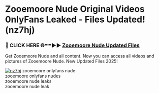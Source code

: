 # Zooemoore Nude Original Videos 0nlyFans Leaked - Files Updated! (nz7hj)

<h3>🔴 CLICK HERE 🌐==►► <a href="https://tinyurl.com/4mcuefdz" rel="nofollow">Zooemoore Nude Updated Files</a></h3>

Get Zooemoore Nude and all content. Now you can access all videos and pictures of Zooemoore Nude. New Updated Files 2025!

[![nz7hj](https://i.imgur.com/StAQSOY.gif)](https://tinyurl.com/4mcuefdz)
zooemoore onlyfans nude<br>
zooemoore onlyfans nudes<br>
zooemoore nude leaks<br>
zooemoore nude leak